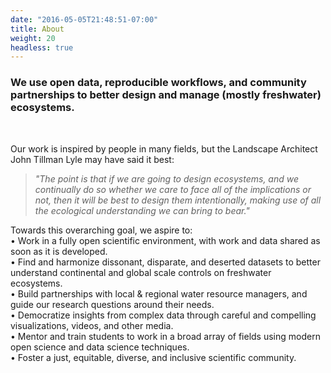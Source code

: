 ```yaml
---
date: "2016-05-05T21:48:51-07:00"
title: About
weight: 20
headless: true
---
```


### We use open data, reproducible workflows, and community partnerships to better design and manage (mostly freshwater) ecosystems.

<br>

Our work is inspired by people in many fields, but the Landscape Architect John Tillman Lyle may have said it best:

> *"The point is that if we are going to design ecosystems, and we continually do so whether we care to face all of the implications or not, then it will be best to design them intentionally, making use of all the ecological understanding we can bring to bear."*

Towards this overarching goal, we aspire to: <br> • Work in a fully open scientific environment, with work and data shared as soon as it is developed. <br> • Find and harmonize dissonant, disparate, and deserted datasets to better understand continental and global scale controls on freshwater ecosystems. <br> • Build partnerships with local & regional water resource managers, and guide our research questions around their needs. <br> • Democratize insights from complex data through careful and compelling visualizations, videos, and other media. <br> • Mentor and train students to work in a broad array of fields using modern open science and data science techniques. <br> • Foster a just, equitable, diverse, and inclusive scientific community.
